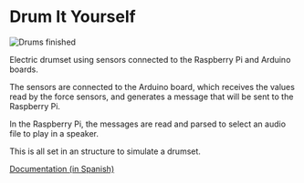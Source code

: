 # Drum It Yourself

![Drums finished](https://imgur.com/M0Z0H9Q.jpg)

Electric drumset using sensors connected to the Raspberry Pi and Arduino boards.

The sensors are connected to the Arduino board, which receives the values read by the force sensors, and generates a message that will be sent to the Raspberry Pi.

In the Raspberry Pi, the messages are read and parsed to select an audio file to play in a speaker.

This is all set in an structure to simulate a drumset.

[Documentation (in Spanish)](https://github.com/jesusjimsa/Memoria-Drum-It-Yourself-TFG)
